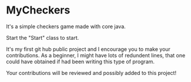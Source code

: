 # MyCheckers
It's a simple checkers game made with core java.

Start the "Start" class to start.

It's my first git hub public project and I encourage you to make your contributions. 
As a beginner, I might have lots of redundent lines, that one could have obtained if had been writing this type of program.

Your contributions will be reviewed and possibly added to this project!
